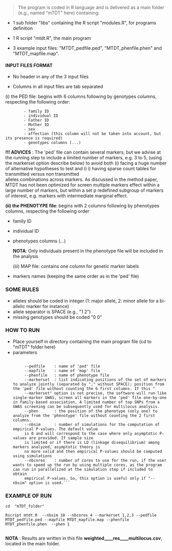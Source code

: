  
> The program is coded in R language and is delivered as a main folder (e.g., named "mTDT" here) containing:
 
 
 
* 1 sub folder "libs" containing the R script "modules.R", for programs definition
 
 
* 1 R script "mtdt.R", the main program
 
 
* 3 example input files: "MTDT_pedfile.ped", "MTDT_phenfile.phen" and "MTDT_mapfile.map".
 
 
####  INPUT FILES FORMAT
 
 
* No header in any of the 3 input files
 
* Columns in all input files are tab separated
 
 
 
(i) the PED file: begins with 6 columns following 
by genotypes columns, respecting the following order: 
 
			- family ID  
			- individual ID
			- Father ID
			- Mother ID
			- sex
			- affection (this column will not be taken into account, but its presence is required)
			- genotypes columns (...)
 
 
 
 
__!!! ADVICES__ :
	The 'ped' file can contain several markers, but we advise at the running step to include a 
	limited number of markers, e.g. 3 to 5, (using the markerset option describe below) to avoid both (i) 		facing a huge number of alternative hypotheses to test and (i
	i) having sparse count tables for transmitted versus non transmitted 	
	alleles combinations across markers. As discussed in the method paper, MTDT has not been optimized for 		screen 
	multiple markers effect within a large number of markers, but within a set p
	redefined subgroup of markers of interest, 
	e.g. markers with intermediate marginal effect.
 
 
 
**(ii) the PHENOTYPE file**: begins with 2 columns following by phenotypes columns, respecting the following order
 
 
 
- family ID
 
- individual ID
 
 
 
- phenotypes columns (...)
 
 
 	__NOTA__: Only individuals present in the phenotype file will be included in the analysis
 
 	(iii) MAP file: contains one column for genetic marker labels
 
 
 
- markers names (keeping the same order as in the 'ped' file)
 
 
### SOME RULES
 
 
 
- alleles should be coded in integer (1: major allele, 2: minor allele for a bi-allelic marker for instance)
- allele separator is SPACE (e.g., "1 2")  
- missing genotypes should be coded "0 0"
 
 
### HOW TO RUN
  
 * Place yourself in directory containing the main program file (cd to "mTDT" folder here)
 * parameters
 	```
 	
 	 	 --pedfile    : name of 'ped' file
 	 	 --mapfile    : name of 'map' file
 	 	 --phenfile   : name of phenotype file
 	 	 --markerset  : list indicating positions of the set of markers to analyze jointly (separated by "," without SPACE); position from the 'ped' file without counting the 6 first columns. If this "
	     --markerset" option is not precise, the software will run like single-marker GWAS, screen all markers in the 'ped' file one-by-one in family-based association. A limited number of top SNPs from a GWAS screening can be subsequently used for multilocus analysis.
		 --phen       : the position of the phenotype (only one) to analyze from the 'phenotype' file without counting the 2 first columns.
		 --nbsim      : number of simulations for the computation of empirical P-values. The default value
		 is 0 and will correspond to the case where only asymptotic P-values are provided. If sample size
		 is limited or if there is LD (linkage disequilibrium) among markers analyzed, asymptotic theory is
		 no more valid and then empirical P-values should be computed using simulations
		 --nbcores    : number of cores to use for the run, if the user wants to speed up the run by using multiple cores, as the program can run in parallelized at the simulation step if included to obtain
		 empirical P-values. So, this option is useful only if "--nbsim" option is used.```

### EXAMPLE OF RUN
 

```
cd  "mTDT_folder"

Rscript mtdt.R  --nbsim 10 --nbcores 4 --markerset 1,2,3 --pedfile MTDT_pedfile.ped --mapfile MTDT_mapfile.map --phenfile MTDT_phenfile.phen  --phen 1
 
``` 
 
__NOTA__ : Results are written in this file **weighted____res____multilocus.csv**, located in the main folder.
 
 
